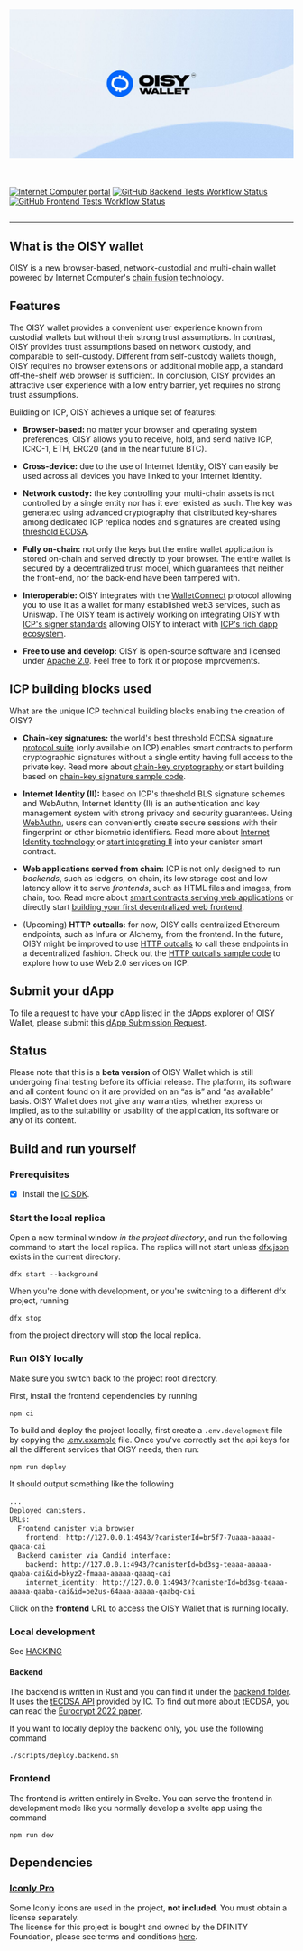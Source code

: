 <div style="display:flex;flex-direction:column;">
  <a href="https://oisy.com/">
    <img src="./src/frontend/static/images/meta-share-v2.jpg" alt="OISY Wallet logo" role="presentation"/>
  </a>

<br/>
<br/>

[![Internet Computer portal](https://img.shields.io/badge/Internet-Computer-grey?logo=internet%20computer)](https://internetcomputer.org)
[![GitHub Backend Tests Workflow Status](https://img.shields.io/github/actions/workflow/status/dfinity/oisy-wallet/backend-tests.yml?logo=github&label=Backend%20Tests)](https://github.com/dfinity/oisy-wallet/actions/workflows/backend-tests.yml)
[![GitHub Frontend Tests Workflow Status](https://img.shields.io/github/actions/workflow/status/dfinity/oisy-wallet/frontend-tests.yml?logo=github&label=Frontend%20Tests)](https://github.com/dfinity/oisy-wallet/actions/workflows/frontend-tests.yml)

</div>

---

## What is the OISY wallet

OISY is a new browser-based, network-custodial and multi-chain wallet powered by Internet Computer's [chain fusion](https://internetcomputer.org/chainfusion) technology.

## Features

The OISY wallet provides a convenient user experience known from custodial wallets but without their strong trust assumptions. In contrast, OISY provides trust assumptions based on network custody, and comparable to self-custody. Different from self-custody wallets though, OISY requires no browser extensions or additional mobile app, a standard off-the-shelf web browser is sufficient. In conclusion, OISY provides an attractive user experience with a low entry barrier, yet requires no strong trust assumptions.

Building on ICP, OISY achieves a unique set of features:

- **Browser-based:** no matter your browser and operating system preferences, OISY allows you to receive, hold, and send native ICP, ICRC-1, ETH, ERC20 (and in the near future BTC).

- **Cross-device:** due to the use of Internet Identity, OISY can easily be used across all devices you have linked to your Internet Identity.

- **Network custody:** the key controlling your multi-chain assets is not controlled by a single entity nor has it ever existed as such. The key was generated using advanced cryptography that distributed key-shares among dedicated ICP replica nodes and signatures are created using [threshold ECDSA](https://internetcomputer.org/docs/current/developer-docs/integrations/t-ecdsa/).

- **Fully on-chain:** not only the keys but the entire wallet application is stored on-chain and served directly to your browser. The entire wallet is secured by a decentralized trust model, which guarantees that neither the front-end, nor the back-end have been tampered with.

- **Interoperable:** OISY integrates with the [WalletConnect](https://walletconnect.com/) protocol allowing you to use it as a wallet for many established web3 services, such as Uniswap. The OISY team is actively working on integrating OISY with [ICP's signer standards](https://github.com/dfinity/wg-identity-authentication/blob/main/topics/signer_standards_overview.md) allowing OISY to interact with [ICP's rich dapp ecosystem](https://internetcomputer.org/ecosystem).

- **Free to use and develop:** OISY is open-source software and licensed under [Apache 2.0](LICENSE). Feel free to fork it or propose improvements.

## ICP building blocks used

What are the unique ICP technical building blocks enabling the creation of OISY?

- **Chain-key signatures:** the world's best threshold ECDSA signature [protocol suite](https://eprint.iacr.org/2022/506) (only available on ICP) enables smart contracts to perform cryptographic signatures without a single entity having full access to the private key. Read more about [chain-key cryptography](https://internetcomputer.org/how-it-works/chain-key-technology/) or start building based on [chain-key signature sample code](https://github.com/dfinity/examples/tree/master/rust/threshold-ecdsa).

- **Internet Identity (II):** based on ICP's threshold BLS signature schemes and WebAuthn, Internet Identity (II) is an authentication and key management system with strong privacy and security guarantees. Using [WebAuthn](https://www.w3.org/TR/webauthn-3), users can conveniently create secure sessions with their fingerprint or other biometric identifiers. Read more about [Internet Identity technology](https://internetcomputer.org/internet-identity) or [start integrating II](https://internetcomputer.org/docs/current/developer-docs/integrations/internet-identity/integrate-identity) into your canister smart contract.

- **Web applications served from chain:** ICP is not only designed to run _backends_, such as ledgers, on chain, its low storage cost and low latency allow it to serve _frontends_, such as HTML files and images, from chain, too. Read more about [smart contracts serving web applications](https://internetcomputer.org/how-it-works/smart-contracts-serve-the-web/) or directly start [building your first decentralized web frontend](https://internetcomputer.org/docs/current/developer-docs/frontend/).

- (Upcoming) **HTTP outcalls:** for now, OISY calls centralized Ethereum endpoints, such as Infura or Alchemy, from the frontend. In the future, OISY might be improved to use [HTTP outcalls](https://internetcomputer.org/https-outcalls) to call these endpoints in a decentralized fashion. Check out the [HTTP outcalls sample code](https://internetcomputer.org/docs/current/developer-docs/integrations/https-outcalls/https-outcalls-how-to-use) to explore how to use Web 2.0 services on ICP.

## Submit your dApp

To file a request to have your dApp listed in the dApps explorer of OISY Wallet, please submit this [dApp Submission Request](https://github.com/dfinity/oisy-wallet/issues/new?assignees=&labels=&projects=&template=dapp_submission_request.md&title=Request+a+dApp+to+be+listed+on+the+OISY+Wallet+dApp+Explorer).

## Status

Please note that this is a **beta version** of OISY Wallet which is still undergoing final testing before its official release.
The platform, its software and all content found on it are provided on an “as is” and “as available” basis.
OISY Wallet does not give any warranties, whether express or implied, as to the suitability or usability of the application, its software or any of its content.

## Build and run yourself

### Prerequisites

- [x] Install the [IC SDK](https://internetcomputer.org/docs/current/developer-docs/setup/install/index.mdx).

### Start the local replica

Open a new terminal window _in the project directory_, and run the following command to start the local replica. The replica will not start unless [dfx.json](dfx.json) exists in the current directory.

```
dfx start --background
```

When you're done with development, or you're switching to a different dfx project, running

```
dfx stop
```

from the project directory will stop the local replica.

### Run OISY locally

Make sure you switch back to the project root directory.

First, install the frontend dependencies by running

```
npm ci
```

To build and deploy the project locally, first create a `.env.development` file by copying the [.env.example](.env.example) file. Once you've correctly set the api keys for all the different services that OISY needs, then run:

```
npm run deploy
```

It should output something like the following

```
...
Deployed canisters.
URLs:
  Frontend canister via browser
    frontend: http://127.0.0.1:4943/?canisterId=br5f7-7uaaa-aaaaa-qaaca-cai
  Backend canister via Candid interface:
    backend: http://127.0.0.1:4943/?canisterId=bd3sg-teaaa-aaaaa-qaaba-cai&id=bkyz2-fmaaa-aaaaa-qaaaq-cai
    internet_identity: http://127.0.0.1:4943/?canisterId=bd3sg-teaaa-aaaaa-qaaba-cai&id=be2us-64aaa-aaaaa-qaabq-cai
```

Click on the **frontend** URL to access the OISY Wallet that is running locally.

### Local development

See [HACKING](HACKING.md)

#### Backend

The backend is written in Rust and you can find it under the [backend folder](./src/backend/). It uses the [tECDSA API](https://internetcomputer.org/docs/current/developer-docs/integrations/t-ecdsa/t-ecdsa-how-it-works) provided by IC. To find out more about tECDSA, you can read the [Eurocrypt 2022 paper](https://eprint.iacr.org/2021/1330.pdf).

If you want to locally deploy the backend only, you use the following command

```
./scripts/deploy.backend.sh
```

### Frontend

The frontend is written entirely in Svelte. You can serve the frontend in development mode like you normally develop a svelte app using the command

```
npm run dev
```

## Dependencies

[//]: # 'TODO: Add fonts that are bought and owned by DFINITY too.'

### [Iconly Pro](https://iconly.pro/)

Some Iconly icons are used in the project, **not included**. You must obtain a license separately.  
The license for this project is bought and owned by the DFINITY Foundation, please see terms and conditions [here](https://iconly.pro/pages/terms).
